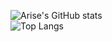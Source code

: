 ![Arise's GitHub stats](https://github-readme-stats-ten-gilt.vercel.app/api?username=yuanwangokk-1g&count_private=true&show_icons=true&theme=radical&include_all_commits=true)  
![Top Langs](https://github-readme-stats.vercel.app/api/top-langs/?username=yuanwangokk-1g&layout=compact&hide=css,scss,shell,html&langs_count=8&show_icons=true&theme=radical)
